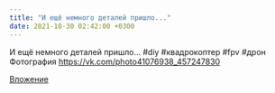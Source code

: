 ```yaml
---
title: "И ещё немного деталей пришло..."
date: 2021-10-30 02:42:00 +0300
---
```


И ещё немного деталей пришло...
#diy #квадрокоптер #fpv #дрон
Фотография
https://vk.com/photo41076938_457247830

[Вложение](https://vk.com/photo41076938_457247830)

